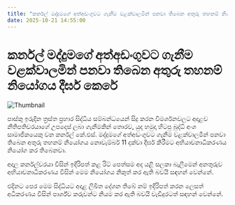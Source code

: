 ```yaml
---
title: "කර්නල් මද්දුමගේ අත්අඩංගුවට ගැනීම වළක්වාලමින් පනවා තිබෙන අතුරු තහනම් නියෝගය දීර්ඝ කෙරේ"
date: 2025-10-21 14:55:00
---
```


# කර්නල් මද්දුමගේ අත්අඩංගුවට ගැනීම වළක්වාලමින් පනවා තිබෙන අතුරු තහනම් නියෝගය දීර්ඝ කෙරේ

![Thumbnail](https://helakuru.sgp1.cdn.digitaloceanspaces.com/esana/images/lib/court-2.jpg)

පාස්කු ඉරුදින ත්‍රස්ත ප්‍රහාර සිද්ධිය සම්බන්ධයෙන් සිදු කරන විමර්ශනවලට අදාළව නීතිපතිවරයාගේ උපදෙස් ලබා ගැනීමකින් තොරව, යුද හමුදා හිටපු බුද්ධි අංශ සාමාජිකයෙකු වන කර්නල් කේ.එස්. මද්දුමගේ අත්අඩංගුවට ගැනීම වළක්වාලමින් පනවා තිබෙන අතුරු තහනම් නියෝගය නොවැම්බර් 11 දක්වා දීර්ඝ කිරීමට අභියාචනාධිකරණය නියෝග කර තිබෙනවා.

අදාල කර්නල්වරයා විසින් ඉදිරිපත් කළ රිට් පෙත්සම අද යළි සලකා බැලීමෙන් අනතුරුව අභියාචනාධිකරණය විසින් මෙම නියෝගය නිකුත් කර ඇති බවයි සඳහන් වෙන්නේ.

එදිනට පෙර මෙම සිද්ධියට අදාළ ලිඛිත දේශන තිබේ නම් ඉදිරිපත් කරන ලෙසත් අධිකරණය විසින් පාර්ශ්ව කරුවන්ට නියම කර ඇති බවයි වැඩිදුරටත් සඳහන් වෙන්නේ.

